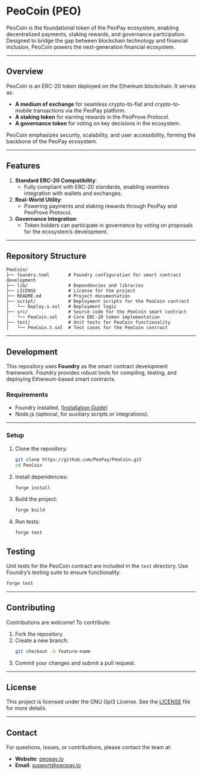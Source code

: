 # **PeoCoin (PEO)**

PeoCoin is the foundational token of the PeoPay ecosystem, enabling decentralized payments, staking rewards, and governance participation. Designed to bridge the gap between blockchain technology and financial inclusion, PeoCoin powers the next-generation financial ecosystem.

---

## **Overview**
PeoCoin is an ERC-20 token deployed on the Ethereum blockchain. It serves as:
- **A medium of exchange** for seamless crypto-to-fiat and crypto-to-mobile transactions via the PeoPay platform.
- **A staking token** for earning rewards in the PeoProve Protocol.
- **A governance token** for voting on key decisions in the ecosystem.

PeoCoin emphasizes security, scalability, and user accessibility, forming the backbone of the PeoPay ecosystem.

---

## **Features**
1. **Standard ERC-20 Compatibility**:
   - Fully compliant with ERC-20 standards, enabling seamless integration with wallets and exchanges.
2. **Real-World Utility**:
   - Powering payments and staking rewards through PeoPay and PeoProve Protocol.
3. **Governance Integration**:
   - Token holders can participate in governance by voting on proposals for the ecosystem’s development.

---

## **Repository Structure**
```
PeoCoin/
├── foundry.toml       # Foundry configuration for smart contract development
├── lib/               # Dependencies and libraries
├── LICENSE            # License for the project
├── README.md          # Project documentation
├── script/            # Deployment scripts for the PeoCoin contract
│   └── Deploy.s.sol   # Deployment logic
├── src/               # Source code for the PeoCoin smart contract
│   └── PeoCoin.sol    # Core ERC-20 token implementation
├── test/              # Unit tests for PeoCoin functionality
│   └── PeoCoin.t.sol  # Test cases for the PeoCoin contract
```

---

## **Development**
This repository uses **Foundry** as the smart contract development framework. Foundry provides robust tools for compiling, testing, and deploying Ethereum-based smart contracts.

### **Requirements**
- Foundry installed. ([Installation Guide](https://book.getfoundry.sh/getting-started/installation))
- Node.js (optional, for auxiliary scripts or integrations).

---

### **Setup**
1. Clone the repository:
   ```bash
   git clone https://github.com/PeoPay/PeoCoin.git
   cd PeoCoin
   ```
2. Install dependencies:
   ```bash
   forge install
   ```
3. Build the project:
   ```bash
   forge build
   ```
4. Run tests:
   ```bash
   forge test
   ```


## **Testing**
Unit tests for the PeoCoin contract are included in the `test` directory. Use Foundry’s testing suite to ensure functionality:
```bash
forge test
```

---

## **Contributing**
Contributions are welcome! To contribute:
1. Fork the repository.
2. Create a new branch:
   ```bash
   git checkout -b feature-name
   ```
3. Commit your changes and submit a pull request.

---

## **License**
This project is licensed under the GNU Gpl3 License. See the [LICENSE](LICENSE) file for more details.

---

## **Contact**
For questions, issues, or contributions, please contact the team at:
- **Website**: [peopay.io](https://peopay.netlify.app)
- **Email**: support@peopay.io

